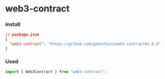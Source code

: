 # web3-contract

### install

```json
// package.json
{
  "web3-contract": "https://github.com/gatechain/web3-contract#2.0.0"
}
```

### Used

```ts
import { Web3Contract } from "web3-contract";
```
